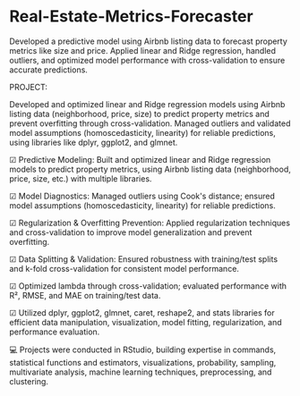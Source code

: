 # Real-Estate-Metrics-Forecaster
Developed a predictive model using Airbnb listing data to forecast property metrics like size and price. Applied linear and Ridge regression, handled outliers, and optimized model performance with cross-validation to ensure accurate predictions.

PROJECT:

Developed and optimized linear and Ridge regression models using Airbnb listing data (neighborhood, price, size) to predict property metrics and prevent overfitting through cross-validation.
Managed outliers and validated model assumptions (homoscedasticity, linearity) for reliable predictions, using libraries like dplyr, ggplot2, and glmnet.

☑ Predictive Modeling: Built and optimized linear and Ridge regression models to predict property metrics, using Airbnb listing data (neighborhood, price, size, etc.) with multiple libraries.

☑ Model Diagnostics: Managed outliers using Cook's distance; ensured model assumptions (homoscedasticity, linearity) for reliable predictions.

☑ Regularization & Overfitting Prevention: Applied regularization techniques and cross-validation to improve model generalization and prevent overfitting.

☑ Data Splitting & Validation: Ensured robustness with training/test splits and k-fold cross-validation for consistent model performance.

☑ Optimized lambda through cross-validation; evaluated performance with R², RMSE, and MAE on training/test data.

☑ Utilized dplyr, ggplot2, glmnet, caret, reshape2, and stats libraries for efficient data manipulation, visualization, model fitting, regularization, and performance evaluation.


💻  Projects were conducted in RStudio, building expertise in commands, statistical functions and estimators, visualizations, probability, sampling, multivariate analysis, machine learning techniques, preprocessing, and clustering.
